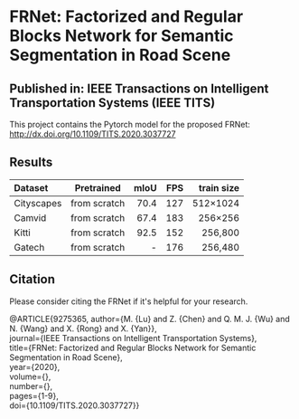 # FRNet: Factorized and Regular Blocks Network for Semantic Segmentation in Road Scene  
## **Published in: IEEE Transactions on Intelligent Transportation Systems (IEEE TITS)**  
This project contains the Pytorch model for the proposed FRNet: http://dx.doi.org/10.1109/TITS.2020.3037727  

## **Results**  
| Dataset | Pretrained  | mIoU | FPS  |  train size |  
| :------------ |:---------------:| -----:| -----:| -----:|    
| Cityscapes    | from scratch | 70.4 | 127 |  512×1024  |    
| Camvid        | from scratch | 67.4 | 183 |  256×256   |
| Kitti         | from scratch | 92.5 | 152 |  256,800   |  
| Gatech        | from scratch |  -   | 176 |  256,480   |  

## **Citation**  
Please consider citing the FRNet if it's helpful for your research.  

@ARTICLE{9275365,  author={M. {Lu} and Z. {Chen} and Q. M. J. {Wu} and N. {Wang} and X. {Rong} and X. {Yan}},    
journal={IEEE Transactions on Intelligent Transportation Systems},     
title={FRNet: Factorized and Regular Blocks Network for Semantic Segmentation in Road Scene},     
year={2020},    
volume={},    
number={},    
pages={1-9},    
doi={10.1109/TITS.2020.3037727}}  
